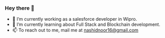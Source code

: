 ### Hey there 👋
- 🔭 I’m currently working as a salesforce developer in Wipro.
- 🌱 I’m currently learning about Full Stack and Blockchain development.
- 📫 To reach out to me, mail me at nashidnoor16@gmail.com

<!--
**Nashid-Noor/Nashid-Noor** is a ✨ _special_ ✨ repository because its `README.md` (this file) appears on your GitHub profile.

Here are some ideas to get you started:

- 🔭 I’m currently working on ...
- 🌱 I’m currently learning ...
- 👯 I’m looking to collaborate on ...
- 🤔 I’m looking for help with ...
- 💬 Ask me about ...
- 📫 How to reach me: ...
- 😄 Pronouns: ...
- ⚡ Fun fact: ...
-->
